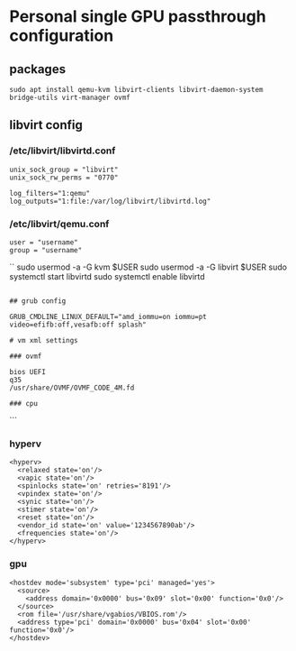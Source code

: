 # Personal single GPU passthrough configuration


## packages
```
sudo apt install qemu-kvm libvirt-clients libvirt-daemon-system bridge-utils virt-manager ovmf
```

## libvirt config

### /etc/libvirt/libvirtd.conf

```
unix_sock_group = "libvirt"
unix_sock_rw_perms = "0770"

log_filters="1:qemu"
log_outputs="1:file:/var/log/libvirt/libvirtd.log"
```

### /etc/libvirt/qemu.conf

```
user = "username"
group = "username"
```

``
sudo usermod -a -G kvm $USER 
sudo usermod -a -G libvirt $USER
sudo systemctl start libvirtd
sudo systemctl enable libvirtd
```

## grub config

GRUB_CMDLINE_LINUX_DEFAULT="amd_iommu=on iommu=pt video=efifb:off,vesafb:off splash"

# vm xml settings

### ovmf

bios UEFI
q35
/usr/share/OVMF/OVMF_CODE_4M.fd

### cpu

```
<cpu mode='host-model' check='none'>
  <topology sockets='1' dies='1' cores='4' threads='1'/>
  <feature policy='require' name='topoext'/>
  <feature policy='disable' name='amd-stibp'/>
</cpu>
```
    
### hyperv
```
<hyperv>
  <relaxed state='on'/>
  <vapic state='on'/>
  <spinlocks state='on' retries='8191'/>
  <vpindex state='on'/>
  <synic state='on'/>
  <stimer state='on'/>
  <reset state='on'/>
  <vendor_id state='on' value='1234567890ab'/>
  <frequencies state='on'/>
</hyperv>
```

### gpu

```
<hostdev mode='subsystem' type='pci' managed='yes'>
  <source>
    <address domain='0x0000' bus='0x09' slot='0x00' function='0x0'/>
  </source>
  <rom file='/usr/share/vgabios/VBIOS.rom'/>
  <address type='pci' domain='0x0000' bus='0x04' slot='0x00' function='0x0'/>
</hostdev>
```
